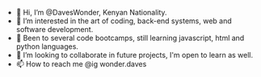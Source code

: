 - 👋 Hi, I’m @DavesWonder, Kenyan Nationality. 
- 👀 I’m interested in the art of coding, back-end systems, web and software development.
- 🌱 Been to several code bootcamps, still learning javascript, html and python languages.
- 💞️ I’m looking to collaborate in future projects, I'm open to learn as well.
- 📫 How to reach me @ig wonder.daves

<!---
DavesWonder/DavesWonder is a ✨ special ✨ repository because its `README.md` (this file) appears on your GitHub profile.
You can click the Preview link to take a look at your changes.
--->
